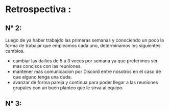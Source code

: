 # **Retrospectiva** :

## N° 2:

 Luego de ya haber trabajdo las primeras semanas y conociendo un poco la forma de trabajar que empleamos cada uno, determinamos los siguientes cambios.

 * cambiar las dailies de 5 a 3 veces por semana ya que preferimos ser mas concisos con las reuniones.
 * mantener mas comunicacion por Discord entre nosotros en el caso de que alguno tenga una duda.
 * avanzar de forma pareja y continua para poder llegar a las reuniones grupales con un buen planteo que le sirva al equipo.


## N° 3: